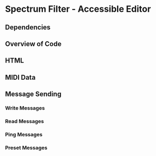 # Spectrum Filter - Accessible Editor

## Dependencies

## Overview of Code

## HTML

## MIDI Data

## Message Sending

### Write Messages

### Read Messages

### Ping Messages

### Preset Messages